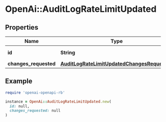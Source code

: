 # OpenAi::AuditLogRateLimitUpdated

## Properties

| Name | Type | Description | Notes |
| ---- | ---- | ----------- | ----- |
| **id** | **String** | The rate limit ID | [optional] |
| **changes_requested** | [**AuditLogRateLimitUpdatedChangesRequested**](AuditLogRateLimitUpdatedChangesRequested.md) |  | [optional] |

## Example

```ruby
require 'openai-openapi-rb'

instance = OpenAi::AuditLogRateLimitUpdated.new(
  id: null,
  changes_requested: null
)
```

